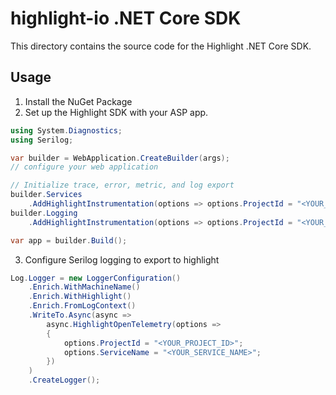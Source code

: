 # highlight-io .NET Core SDK

This directory contains the source code for the Highlight .NET Core SDK.

## Usage

1. Install the NuGet Package
2. Set up the Highlight SDK with your ASP app.
```csharp
using System.Diagnostics;
using Serilog;

var builder = WebApplication.CreateBuilder(args);
// configure your web application

// Initialize trace, error, metric, and log export
builder.Services
    .AddHighlightInstrumentation(options => options.ProjectId = "<YOUR_PROJECT_ID>");
builder.Logging
    .AddHighlightInstrumentation(options => options.ProjectId = "<YOUR_PROJECT_ID>");

var app = builder.Build();
```
3. Configure Serilog logging to export to highlight
```csharp
Log.Logger = new LoggerConfiguration()
    .Enrich.WithMachineName()
    .Enrich.WithHighlight()
    .Enrich.FromLogContext()
    .WriteTo.Async(async =>
        async.HighlightOpenTelemetry(options =>
        {
            options.ProjectId = "<YOUR_PROJECT_ID>";
            options.ServiceName = "<YOUR_SERVICE_NAME>";
        })
    )
    .CreateLogger();
```
